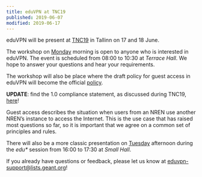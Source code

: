 ```yaml
---
title: eduVPN at TNC19
published: 2019-06-07
modified: 2019-06-17
---
```


eduVPN will be present at [TNC19](https://tnc19.geant.org) in Tallinn on 17 and 
18 June.

The workshop on [Monday](https://tnc19.geant.org/programme/#Monday) morning is 
open to anyone who is interested in eduVPN. The event is scheduled from 
08:00 to 10:30 at _Terrace Hall_. We hope to answer your questions and hear 
your requirements. 

The workshop will also be place where the draft policy for guest access in 
eduVPN will become the official 
[policy](../download/eduVPN_Compliance_Statement_19122018.pdf).

**UPDATE**: find the 1.0 compliance statement, as discussed during TNC19, 
[here](../download/eduVPN_Compliance_Statement_1.0.pdf)!

Guest access describes the situation when users from an NREN use another NREN’s 
instance to access the Internet. This is the use case that has raised most 
questions so far, so it is important that we agree on a common set of 
principles and rules. 

There will also be a more classic presentation on 
[Tuesday](https://tnc19.geant.org/programme/#Tuesday) afternoon during the 
_edu*_ session from 16:00 to 17:30 at _Small Hall_.

If you already have questions or feedback, please let us know at 
[eduvpn-support@lists.geant.org](mailto:eduvpn-support@lists.geant.org)!
